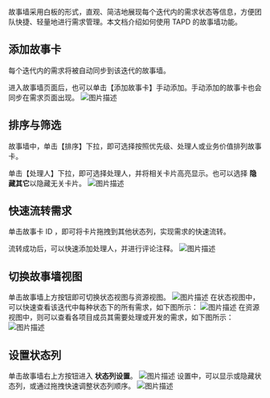 故事墙采用白板的形式，直观、简洁地展现每个迭代内的需求状态等信息，方便团队快捷、轻量地进行需求管理。本文档介绍如何使用 TAPD 的故事墙功能。

 

## 添加故事卡

每个迭代内的需求将被自动同步到该迭代的故事墙。

进入故事墙页面后，也可以单击【添加故事卡】手动添加。手动添加的故事卡也会同步在需求页面出现。
![图片描述](https://main.qcloudimg.com/raw/261af7907fb20a0486a915a8495c2ce9.png)

 

## 排序与筛选

故事墙中，单击【排序】下拉，即可选择按照优先级、处理人或业务价值排列故事卡。

单击【处理人】下拉，即可选择处理人，并将相关卡片高亮显示。也可以选择 **隐藏其它**以隐藏无关卡片。
![图片描述](https://main.qcloudimg.com/raw/30bb7ee5a610ef35d9eccc0026184a0a.png)

 

## 快速流转需求

单击故事卡 ID ，即可将卡片拖拽到其他状态列，实现需求的快速流转。

流转成功后，可以快速添加处理人，并进行评论注释。
![图片描述](https://main.qcloudimg.com/raw/1439bfd0064a13c3bcb78e49255ebe53.png)

 

## 切换故事墙视图

单击故事墙上方按钮即可切换状态视图与资源视图。
![图片描述](https://main.qcloudimg.com/raw/5efe34a0882dbd4bc017775c36c03a73.png)
在状态视图中，可以快速查看该迭代中每种状态下的所有需求，如下图所示：
![图片描述](https://main.qcloudimg.com/raw/38a02e0323605dab282d53cd567bbc9f.png)
在资源视图中，则可以查看各项目成员其需要处理或开发的需求，如下图所示：
![图片描述](https://main.qcloudimg.com/raw/385751b3c84648ae75b9804fed46efb5.png)

 

## 设置状态列

单击故事墙右上方按钮进入 **状态列设置**。
![图片描述](https://main.qcloudimg.com/raw/51acc4da98eb265d229be9fdb1a1c367.png)
设置中，可以显示或隐藏状态列，或通过拖拽快速调整状态列顺序。
![图片描述](https://main.qcloudimg.com/raw/a11f889ad246841455eaa1c0eb7d6573.png)
